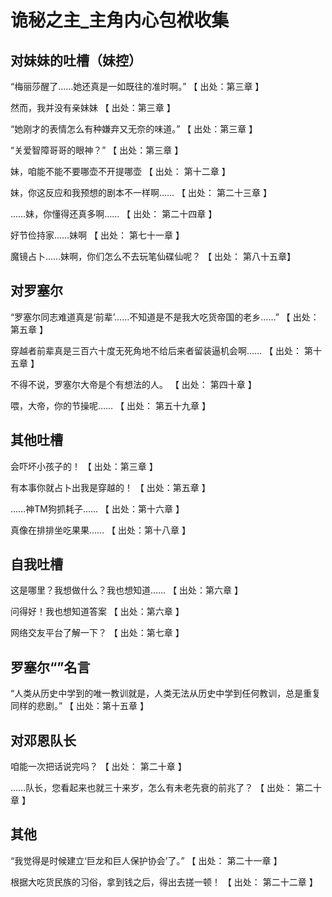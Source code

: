 # 诡秘之主_主角内心包袱收集

## 对妹妹的吐槽（妹控）

“梅丽莎醒了……她还真是一如既往的准时啊。”  【 出处：第三章 】

然而，我并没有亲妹妹  【 出处：第三章 】

“她刚才的表情怎么有种嫌弃又无奈的味道。”  【 出处：第三章 】

“关爱智障哥哥的眼神？” 【 出处：第三章 】

妹，咱能不能不要哪壶不开提哪壶  【 出处： 第十二章 】

妹，你这反应和我预想的剧本不一样啊…… 【 出处： 第二十三章 】

……妹，你懂得还真多啊……  【 出处： 第二十四章 】

好节俭持家……妹啊  【 出处： 第七十一章 】

魔镜占卜……妹啊，你们怎么不去玩笔仙碟仙呢？ 【 出处： 第八十五章】

## 对罗塞尔

“罗塞尔同志难道真是‘前辈’……不知道是不是我大吃货帝国的老乡……”  【 出处：第五章 】

穿越者前辈真是三百六十度无死角地不给后来者留装逼机会啊…… 【 出处： 第十五章 】

不得不说，罗塞尔大帝是个有想法的人。 【 出处： 第四十章 】


喂，大帝，你的节操呢……  【 出处： 第五十九章 】

## 其他吐槽

会吓坏小孩子的！ 【 出处：第三章 】


有本事你就占卜出我是穿越的！ 【 出处：第五章 】

……神TM狗抓耗子…… 【 出处：第十六章 】

真像在排排坐吃果果…… 【 出处：第十八章 】

## 自我吐槽 

这是哪里？我想做什么？我也想知道……  【 出处：第六章 】


问得好！我也想知道答案   【 出处：第六章 】


网络交友平台了解一下？ 【 出处：第七章 】


## 罗塞尔“”名言

“人类从历史中学到的唯一教训就是，人类无法从历史中学到任何教训，总是重复同样的悲剧。”  【 出处：第十五章 】


## 对邓恩队长

 咱能一次把话说完吗？ 【 出处：  第二十章 】

 ……队长，您看起来也就三十来岁，怎么有未老先衰的前兆了？ 【 出处：  第二十章 】


 ## 其他 

 “我觉得是时候建立‘巨龙和巨人保护协会’了。”  【 出处： 第二十一章 】

 根据大吃货民族的习俗，拿到钱之后，得出去搓一顿！ 【 出处： 第二十二章 】

